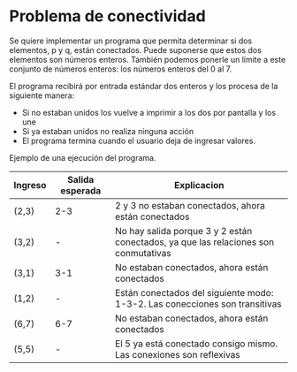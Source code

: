 # Problema de conectividad
Se quiere implementar un programa que permita determinar si dos elementos, p y q, están conectados.
Puede suponerse que estos dos elementos son números enteros. 
También podemos ponerle un límite a este conjunto de números enteros: los números enteros del 0 al 7.

El programa recibirá por entrada estándar dos enteros y los procesa de la siguiente manera:
- Si no estaban unidos los vuelve a imprimir a los dos por pantalla y los une
- Si ya estaban unidos no realiza ninguna acción
- El programa termina cuando el usuario deja de ingresar valores.

Ejemplo de una ejecución del programa.

| Ingreso  | Salida esperada  | Explicacion  |   
|---|---|---|
| (2,3)  | 2-3  | 2 y 3 no estaban conectados, ahora están conectados  |
| (3,2)  |  -   | No hay salida porque 3 y 2 están conectados, ya que las relaciones son conmutativas |
| (3,1)  | 3-1  | No estaban conectados, ahora están conectados |
| (1,2)  |  -   | Están conectados del siguiente modo: 1-3-2. Las conecciones son transitivas |
| (6,7)  | 6-7  | No estaban conectados, ahora están conectados |
| (5,5)  |  -   | El 5 ya está conectado consigo mismo. Las conexiones son reflexivas |
